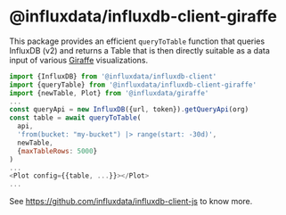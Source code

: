 # @influxdata/influxdb-client-giraffe

This package provides an efficient `queryToTable` function that queries
InfluxDB (v2) and returns a Table that is then directly suitable as a data input
of various [Giraffe](https://github.com/influxdata/giraffe) visualizations.

```js
import {InfluxDB} from '@influxdata/influxdb-client'
import {queryTable} from '@influxdata/influxdb-client-giraffe'
import {newTable, Plot} from '@influxdata/giraffe'
...
const queryApi = new InfluxDB({url, token}).getQueryApi(org)
const table = await queryToTable(
  api,
  'from(bucket: "my-bucket") |> range(start: -30d)',
  newTable,
  {maxTableRows: 5000}
)
...
<Plot config={{table, ...}}></Plot>
...
```

See https://github.com/influxdata/influxdb-client-js to know more.
